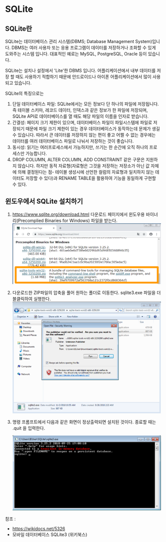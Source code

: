 # SQLite

## SQLite란

SQLite는 데이터베이스 관리 시스템(DBMS; Database Management System)입니다. DBMS는 여러 사용자 또는 응용 프로그램이 데이터를 저장하거나 조화할 수 있게 도와주는 시스템 입니다. 대표적인 예로는 MySQL, PostgreSQL, Oracle 등이 있습니다.

SQLite는 설치나 설정에서 'Lite'한 DBMS 입니다. 어플리케이션에서 내부 데이터를 저장 할 때도 사용하기 적합하기 때문에 안드로이드나 아이폰 어플리케이션에서 많이 사용되고 있습니다.

SQLite의 특징으로는

1. 단일 데이터베이스 파일: SQLite에서는 모든 정보다 단 하나의 파일에 저장됩니다. 즉 테이블 스키마, 레코드 데이터, 인덱스과 같은 정보가 한 파일에 저장되며, SQLite API로 데이터베이스를 열 때도 해당 파일의 이름을 인자로 받습니다.
2. 간결성: 페이지 크기 제한이 있으며, 데이터베이스 파일이 파일시스템에 파일로 저장되기 때문에 파일 크기 제한이 있는 경우 데이터베이스가 동작하는데 문제가 생길 수 있습니다. 따라서 큰 데이터를 저장하지 않는 편이 좋고 어쩔 수 없는 경우에는 데이터를 여러 데이터베이스 파일로 나눠서 저장하는 것이 좋습니다.
3. 동시성: 읽기는 여러프로세스에서 가능하지만, 쓰기는 한 순간에 오직 하나의 프로세스만 가능합니다.
4. DROP COLUMN, ALTER COLUMN, ADD CONSTRAINT 같은 구문은 지원하지 않습니다. 하지만 동적 자료형(자료형은 그것을 저장하는 저장소가 아닌 값 자체에 의해 결정된다는 점- 테이블 생성시에 선언한 컬럼의 자료형과 일치하지 않는 데이터도 저장할 수 있다)과 RENAME TABLE을 활용하여 기능을 동일하게 구현할 수 있다.



## 윈도우에서 SQLite 설치하기

1. https://www.sqlite.org/download.html 다운로드 페이지에서 윈도우용 바이너리(Precomplied Binaries for Windows) 파일을 받는다.
   ![image-20181102105146532](../misc/resource/image-20181102105146532.png)

2. 다운로드한 ZIP파일의 압축을 풀어 원하는 폴더로 이동한다.
   sqlite3.exe 파일을 더블클릭하여 실행한다.
   ![image-20181102105756540](../misc/resource/image-20181102105756540.png)

3. 명령 프롬프트에서 다음과 같은 화면이 정상출력되면 설치된 것이다. 종료할 때는 .quit 을 입력한다.

   ![image-20181102110308347](../misc/resource/image-20181102110308347.png)





참조 : 

- https://wikidocs.net/5326
- 모바일 데이터베이스 SQLite3 (위키북스)